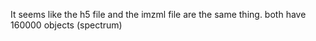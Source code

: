 It seems like the h5 file and the imzml file are the same thing. both have 160000 objects (spectrum)